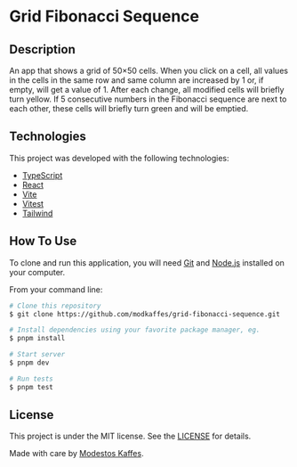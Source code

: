 # Grid Fibonacci Sequence

## Description

An app that shows a grid of 50×50 cells. When you click on a cell, all values in the cells in the same row and same column are increased by 1 or, if empty, will get a value of 1. After each change, all modified cells will briefly turn yellow.
If 5 consecutive numbers in the Fibonacci sequence are next to each other, these cells will briefly turn green and will be emptied.

## Technologies

This project was developed with the following technologies:

- [TypeScript][ts]
- [React][react]
- [Vite][vite]
- [Vitest][vitest]
- [Tailwind][tailwindcss]

## How To Use

To clone and run this application, you will need [Git][git] and [Node.js][node] installed on your computer.

From your command line:

```bash
# Clone this repository
$ git clone https://github.com/modkaffes/grid-fibonacci-sequence.git

# Install dependencies using your favorite package manager, eg.
$ pnpm install

# Start server
$ pnpm dev

# Run tests
$ pnpm test
```

## License

This project is under the MIT license. See the [LICENSE](https://github.com/modkaffes/grid-fibonacci-sequence/blob/main/LICENSE.md) for details.

Made with care by [Modestos Kaffes](https://modkaffes.com).

[git]: https://git-scm.com
[node]: https://nodejs.org/
[ts]: https://www.typescriptlang.org/
[react]: https://reactjs.org
[vite]: https://vitejs.dev/
[vitest]: https://vitest.dev/
[tailwindcss]: https://tailwindcss.com/
